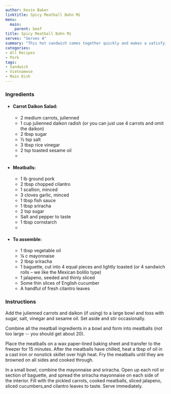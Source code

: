 ```yaml
---
author: Kevin Baker
linktitle: Spicy Meatball Bahn Mi
menu:
  main:
    parent: beef
title: Spicy Meatball Bahn Mi
serves: "Serves 4"
summary: "This hot sandwich comes together quickly and makes a satisfying, summery weeknight supper."
categories:
- All Recipes
- Pork
tags: 
- Sandwich
- Vietnamese
- Main Dish
---
```

### Ingredients

<div class="ingredient-list">

* #### Carrot Daikon Salad:
  * 2 medium carrots, julienned  
  * 1 cup julienned daikon radish (or you can just use 4 carrots and omit the daikon)  
  * 2 tbsp sugar  
  * ½ tsp salt  
  * 3 tbsp rice vinegar  
  * 2 tsp toasted sesame oil  
  *   
* #### Meatballs:
  * 1 lb ground pork  
  * 2 tbsp chopped cilantro  
  * 1 scallion, minced  
  * 3 cloves garlic, minced  
  * 1 tbsp fish sauce  
  * 1 tbsp sriracha  
  * 2 tsp sugar  
  * Salt and pepper to taste  
  * 1 tbsp cornstarch  
  *   
* #### To assemble:
  * 1 tbsp vegetable oil  
  * ¼ c mayonnaise  
  * 2 tbsp sriracha  
  * 1 baguette, cut into 4 equal pieces and lightly toasted (or 4 sandwich rolls – we like the Mexican bolillo type)  
  * 1 jalapeno, seeded and thinly sliced  
  * Some thin slices of English cucumber
  * A handful of fresh cilantro leaves  

</div>

### Instructions

Add the julienned carrots and daikon (if using) to a large bowl and toss with sugar, salt, vinegar and sesame oil. Set aside and stir occasionally.

Combine all the meatball ingredients in a bowl and form into meatballs (not too large -- you should get about 20). 

Place the meatballs on a wax paper-lined baking sheet and transfer to the freezer for 15 minutes. After the meatballs have chilled, heat a tbsp of oil in a cast iron or nonstick skillet over high heat. Fry the meatballs until they are browned on all sides and cooked through.

In a small bowl, combine the mayonnaise and sriracha. Open up each roll or section of baguette, and spread the sriracha mayonnaise on each side of the interior. Fill with the pickled carrots, cooked meatballs, sliced jalapeno, sliced cucumbers,and cilantro leaves to taste. Serve immediately.